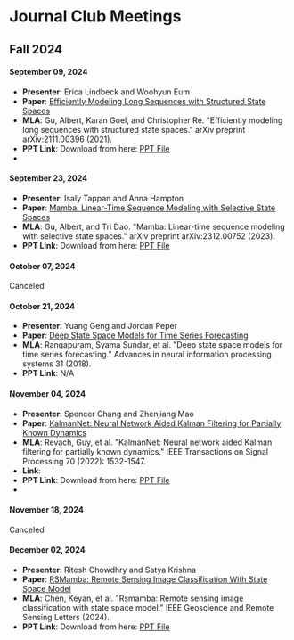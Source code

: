 # Journal Club Meetings

## Fall 2024

#### September 09, 2024
- **Presenter**: Erica Lindbeck and	Woohyun Eum
- **Paper**: [Efficiently Modeling Long Sequences with Structured State Spaces](https://arxiv.org/pdf/2111.00396)
- **MLA**: Gu, Albert, Karan Goel, and Christopher Ré. "Efficiently modeling long sequences with structured state spaces." arXiv preprint arXiv:2111.00396 (2021).
- **PPT Link**: Download from here: [PPT File](presentations/2024_Fall_JC_Erica_Woohyun_S4.pptx)
- 
#### September 23, 2024
- **Presenter**: Isaly Tappan and Anna Hampton
- **Paper**: [Mamba: Linear-Time Sequence Modeling with Selective State Spaces](https://arxiv.org/abs/2312.00752)
- **MLA**: Gu, Albert, and Tri Dao. "Mamba: Linear-time sequence modeling with selective state spaces." arXiv preprint arXiv:2312.00752 (2023).
- **PPT Link**: Download from here: [PPT File](presentations/2024_Fall_JC_Anna_Isaly.pptx)

#### October 07, 2024
Canceled

#### October 21, 2024
- **Presenter**: Yuang Geng and	Jordan Peper
- **Paper**: [Deep State Space Models for Time Series Forecasting](https://proceedings.neurips.cc/paper/2018/hash/5cf68969fb67aa6082363a6d4e6468e2-Abstract.html)
- **MLA**: Rangapuram, Syama Sundar, et al. "Deep state space models for time series forecasting." Advances in neural information processing systems 31 (2018).
- **PPT Link**: N/A

#### November 04, 2024
- **Presenter**: Spencer Chang and Zhenjiang Mao
- **Paper**: [KalmanNet: Neural Network Aided Kalman Filtering for Partially Known Dynamics](https://ieeexplore.ieee.org/document/9733186)
- **MLA**: Revach, Guy, et al. "KalmanNet: Neural network aided Kalman filtering for partially known dynamics." IEEE Transactions on Signal Processing 70 (2022): 1532-1547.
- **Link**:
- **PPT Link**: Download from here: [PPT File](presentations/2024_Fall_JC_Spencer_Zhenjiang.pptx)
- 
#### November 18, 2024
Canceled

#### December 02, 2024
- **Presenter**: Ritesh Chowdhry and Satya Krishna
- **Paper**: [RSMamba: Remote Sensing Image Classification With State Space Model](https://ieeexplore.ieee.org/document/10542538)
- **MLA**: Chen, Keyan, et al. "Rsmamba: Remote sensing image classification with state space model." IEEE Geoscience and Remote Sensing Letters (2024).
- **PPT Link**: Download from here: [PPT File](presentations/2024_Fall_JC_Ritesh_Krishna.pptx)
